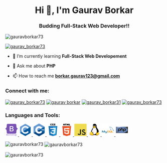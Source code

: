 <h1 align="center">Hi 👋, I'm Gaurav Borkar</h1>
<h3 align="center">Budding Full-Stack Web Developer!!</h3>

<p align="left"> <img src="https://komarev.com/ghpvc/?username=gauravborkar73&label=Profile%20views&color=0e75b6&style=flat" alt="gauravborkar73" /> </p>

<p align="left"> <a href="https://twitter.com/gaurav_borkar73" target="blank"><img src="https://img.shields.io/twitter/follow/gaurav_borkar73?logo=twitter&style=for-the-badge" alt="gaurav_borkar73" /></a> </p>

- 🌱 I’m currently learning **Full-Stack Web Developement**

- 💬 Ask me about **PHP**

- 📫 How to reach me **borkar.gaurav123@gmail.com**

<h3 align="left">Connect with me:</h3>
<p align="left">
<a href="https://twitter.com/gaurav_borkar73" target="blank"><img align="center" src="https://raw.githubusercontent.com/rahuldkjain/github-profile-readme-generator/master/src/images/icons/Social/twitter.svg" alt="gaurav_borkar73" height="30" width="40" /></a>
<a href="https://linkedin.com/in/gaurav borkar" target="blank"><img align="center" src="https://raw.githubusercontent.com/rahuldkjain/github-profile-readme-generator/master/src/images/icons/Social/linked-in-alt.svg" alt="gaurav borkar" height="30" width="40" /></a>
<a href="https://instagram.com/gaurav_borkar31" target="blank"><img align="center" src="https://raw.githubusercontent.com/rahuldkjain/github-profile-readme-generator/master/src/images/icons/Social/instagram.svg" alt="gaurav_borkar31" height="30" width="40" /></a>
<a href="https://www.leetcode.com/gaurav_borkar73" target="blank"><img align="center" src="https://raw.githubusercontent.com/rahuldkjain/github-profile-readme-generator/master/src/images/icons/Social/leet-code.svg" alt="gaurav_borkar73" height="30" width="40" /></a>
</p>

<h3 align="left">Languages and Tools:</h3>
<p align="left"> <a href="https://getbootstrap.com" target="_blank" rel="noreferrer"> <img src="https://raw.githubusercontent.com/devicons/devicon/master/icons/bootstrap/bootstrap-plain-wordmark.svg" alt="bootstrap" width="40" height="40"/> </a> <a href="https://www.cprogramming.com/" target="_blank" rel="noreferrer"> <img src="https://raw.githubusercontent.com/devicons/devicon/master/icons/c/c-original.svg" alt="c" width="40" height="40"/> </a> <a href="https://www.w3schools.com/cpp/" target="_blank" rel="noreferrer"> <img src="https://raw.githubusercontent.com/devicons/devicon/master/icons/cplusplus/cplusplus-original.svg" alt="cplusplus" width="40" height="40"/> </a> <a href="https://www.w3schools.com/css/" target="_blank" rel="noreferrer"> <img src="https://raw.githubusercontent.com/devicons/devicon/master/icons/css3/css3-original-wordmark.svg" alt="css3" width="40" height="40"/> </a> <a href="https://www.w3.org/html/" target="_blank" rel="noreferrer"> <img src="https://raw.githubusercontent.com/devicons/devicon/master/icons/html5/html5-original-wordmark.svg" alt="html5" width="40" height="40"/> </a> <a href="https://developer.mozilla.org/en-US/docs/Web/JavaScript" target="_blank" rel="noreferrer"> <img src="https://raw.githubusercontent.com/devicons/devicon/master/icons/javascript/javascript-original.svg" alt="javascript" width="40" height="40"/> </a> <a href="https://www.linux.org/" target="_blank" rel="noreferrer"> <img src="https://raw.githubusercontent.com/devicons/devicon/master/icons/linux/linux-original.svg" alt="linux" width="40" height="40"/> </a> <a href="https://www.mysql.com/" target="_blank" rel="noreferrer"> <img src="https://raw.githubusercontent.com/devicons/devicon/master/icons/mysql/mysql-original-wordmark.svg" alt="mysql" width="40" height="40"/> </a> <a href="https://www.php.net" target="_blank" rel="noreferrer"> <img src="https://raw.githubusercontent.com/devicons/devicon/master/icons/php/php-original.svg" alt="php" width="40" height="40"/> </a> </p>

<p><img align="left" src="https://github-readme-stats.vercel.app/api/top-langs?username=gauravborkar73&show_icons=true&locale=en&layout=compact" alt="gauravborkar73" /></p>

<p>&nbsp;<img align="center" src="https://github-readme-stats.vercel.app/api?username=gauravborkar73&show_icons=true&locale=en" alt="gauravborkar73" /></p>

<p><img align="center" src="https://github-readme-streak-stats.herokuapp.com/?user=gauravborkar73&" alt="gauravborkar73" /></p
